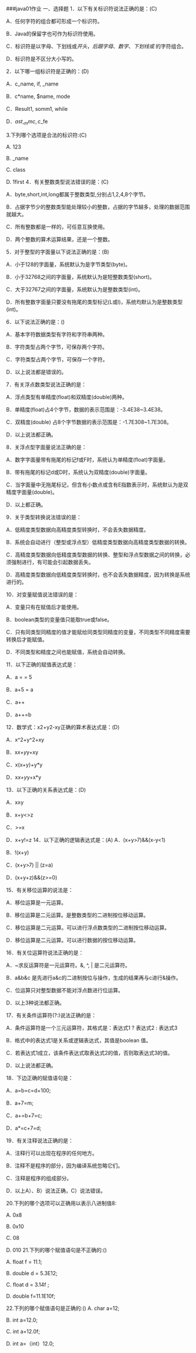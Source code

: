 ###java01作业
 一、选择题
1．以下有关标识符说法正确的是：(C)

A．任何字符的组合都可形成一个标识符。

B．Java的保留字也可作为标识符使用。

C．标识符是以字母、下划线或$开头，后跟字母、数字、下划线或$ 的字符组合。

D．标识符是不区分大小写的。

2．以下哪一组标识符是正确的：(D)

A．c_name,  if,  _name

B．c*name,  $name,  mode

C．Result1,  somm1,  while

D．$ast,  _mmc,  c$_fe

3.下列哪个选项是合法的标识符:(C)

A. 123

B. _name

C. class

D. 1first
4．有关整数类型说法错误的是：(C)

A．byte,short,int,long都属于整数类型,分别占1,2,4,8个字节。

B．占据字节少的整数类型能处理较小的整数，占据的字节越多，处理的数据范围就越大。

C．所有整数都是一样的，可任意互换使用。

D．两个整数的算术运算结果，还是一个整数。

5．对于整型的字面量以下说法正确的是：(B)

A．小于128的字面量，系统默认为是字节类型(byte)。

B．小于32768之间的字面量，系统默认为是短整数类型(short)。

C．大于32767之间的字面量，系统默认为是整数类型(int)。

D．所有整数字面量只要没有拖尾的类型标记(L或l)，系统均默认为是整数类型(int)。

6．以下说法正确的是：()

A．基本字符数据类型有字符和字符串两种。

B．字符类型占两个字节，可保存两个字符。

C．字符类型占两个字节，可保存一个字符。

D．以上说法都是错误的。

7．有关浮点数类型说法正确的是：

A．浮点类型有单精度(float)和双精度(double)两种。

B．单精度(float)占4个字节，数据的表示范围是：-3.4E38~3.4E38。

C．双精度(double) 占8个字节数据的表示范围是：-1.7E308~1.7E308。

D．以上说法都正确。

8．关浮点型字面量说法正确的是：

A．数字字面量带有拖尾的标记f或F时，系统认为单精度(float)字面量。

B．带有拖尾的标记d或D时，系统认为双精度(double)字面量。

C．当字面量中无拖尾标记，但含有小数点或含有E指数表示时，系统默认为是双精度字面量(double)。

D．以上都正确。

9．关于类型转换说法错误的是：

A．低精度类型数据向高精度类型转换时，不会丢失数据精度。

B．系统会自动进行（整型或浮点型）低精度类型数据向高精度类型数据的转换。

C．高精度类型数据向低精度类型数据的转换、整型和浮点型数据之间的转换，必须强制进行，有可能会引起数据丢失。

D．高精度类型数据向低精度类型转换时，也不会丢失数据精度，因为转换是系统进行的。

10．对变量赋值说法错误的是：

A．变量只有在赋值后才能使用。

B．boolean类型的变量值只能取true或false。

C．只有同类型同精度的值才能赋给同类型同精度的变量，不同类型不同精度需要转换后才能赋值。

D．不同类型和精度之间也能赋值，系统会自动转换。

11．以下正确的赋值表达式是：

A．a = = 5

B．a+5 = a

C．a++

D．a++=b

12．数学式：x2+y2-xy正确的算术表达式是：(D)

A．x^2+y^2+xy

B．x*x+y*y+xy

C．x(x+y)+y*y

D．x*x+y*y+x*y

13．以下正确的关系表达式是：(D)

A．x≥y

B．x+y<>z

C．>=x

D．x+y!=z
14．以下正确的逻辑表达式是：(A)
A．(x+y>7)&&(x-y<1)

B．!(x+y)

C．(x+y>7) || (z=a)

D．(x+y+z)&&(z>=0)

15．有关移位运算的说法是：

A．移位运算是一元运算。

B．移位运算是二元运算。是整数类型的二进制按位移动运算。

C．移位运算是二元运算。可以进行浮点数类型的二进制按位移动运算。

D．移位运算是二元运算。可以进行数据的按位移动运算。

16．有关位运算符说法正确的是：

A．~求反运算符是一元运算符。&, ^, | 是二元运算符。

B．a&b&c 是先进行a&c的二进制按位与操作，生成的结果再与c进行&操作。

C．位运算只对整型数据不能对浮点数进行位运算。

D．以上3种说法都正确。

17．有关条件运算符(?:)说法正确的是：

A．条件运算符是一个三元运算符，其格式是：表达式1 ? 表达式2 : 表达式3

B．格式中的表达式1是关系或逻辑表达式，其值是boolean 值。

C．若表达式1成立，该条件表达式取表达式2的值，否则取表达式3的值。

D．以上说法都正确。

18．下边正确的赋值语句是：

A．a=b=c=d+100;

B．a+7=m;

C．a+=b+7=c;

D．a*=c+7=d;

19．有关注释说法正确的是：

A．注释行可以出现在程序的任何地方。

B．注释不是程序的部分，因为编译系统忽略它们。

C．注释是程序的组成部分。

D．以上A）、B）说法正确，C）说法错误。

20.下列的哪个选项可以正确用以表示八进制值8:

A.  0x8

B.  0x10

C.  08

D.  010
21.下列的哪个赋值语句是不正确的:()

A.  float f = 11.1;

B.  double d = 5.3E12;

C.  float d = 3.14f ;

D.  double f=11.1E10f;

22.下列的哪个赋值语句是正确的:()
A. char a=12;

B. int a=12.0;

C. int a=12.0f;

D. int a=（int）12.0;